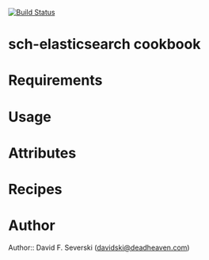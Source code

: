 [![Build Status](https://secure.travis-ci.org/davidski/sch-elasticsearch.png)](http://travis-ci.org/davidski/sch-elasticsearch)

# sch-elasticsearch cookbook

# Requirements

# Usage

# Attributes

# Recipes

# Author

Author:: David F. Severski (<davidski@deadheaven.com>)
